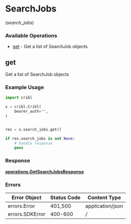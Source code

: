 # SearchJobs
(*search_jobs*)

### Available Operations

* [get](#get) - Get a list of SearchJob objects

## get

Get a list of SearchJob objects

### Example Usage

```python
import cribl

s = cribl.Cribl(
    bearer_auth="",
)


res = s.search_jobs.get()

if res.search_jobs is not None:
    # handle response
    pass
```


### Response

**[operations.GetSearchJobsResponse](../../models/operations/getsearchjobsresponse.md)**
### Errors

| Error Object     | Status Code      | Content Type     |
| ---------------- | ---------------- | ---------------- |
| errors.Error     | 401,500          | application/json |
| errors.SDKError  | 400-600          | */*              |
